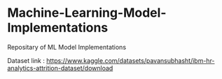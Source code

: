 # Machine-Learning-Model-Implementations
Repositary of ML Model Implementations

Dataset link : https://www.kaggle.com/datasets/pavansubhasht/ibm-hr-analytics-attrition-dataset/download
